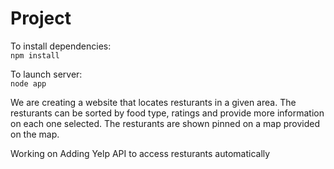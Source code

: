 # Project

To install dependencies:  
`npm install`  

To launch server:  
`node app`  

We are creating a website that locates resturants in a given area. The resturants can be sorted by food type, ratings and provide more information on each one selected. The resturants are shown pinned on a map provided on the map.

Working on Adding Yelp API to access resturants automatically
